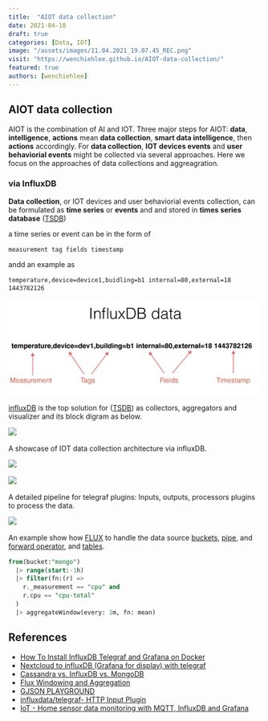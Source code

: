 ```yaml
---
title:  "AIOT data collection"
date: 2021-04-10
draft: true
categories: [Data, IOT]
image: "/assets/images/11.04.2021_19.07.45_REC.png"
visit: "https://wenchiehlee.github.io/AIOT-data-collection/"
featured: true
authors: [wenchiehlee]
---
```


## AIOT data collection

AIOT is the combination of AI and IOT. Three major steps for AIOT: **data**, **intelligence**, **actions** mean **data collection**, **smart data intelligence**, then **actions** accordingly. For **data collection**, **IOT devices events** and **user behaviorial events** might be collected via several approaches. Here we focus on the approaches of data collections and aggreagration. 

### via InfluxDB

**Data collection**, or IOT devices and user behaviorial events collection, can be formulated as **time series** or **events** and and stored in **times series database** ([TSDB](https://www.influxdata.com/time-series-database/))

a time series or event can be in the form of

```
measurement tag fields timestamp
```
andd an example as
```
temperature,device=device1,buidling=b1 internal=80,external=18 1443782126
```

[![](../../assets/images/13.04.2021_10.35.03_REC.png)]()



[influxDB](https://www.influxdata.com/) is the top solution for ([TSDB](https://www.influxdata.com/time-series-database/)) as collectors, aggregators and visualizer and its block digram as below.

[![](https://www.influxdata.com/wp-content/uploads/APM-Diagram-1.png)](https://www.influxdata.com/time-series-platform/telegraf/)

A showcase of IOT data collection architecture via influxDB.

[![](https://davidgs.com/posts/category/iot/iot-hardware/images/architecture.gif)](https://davidgs.com/posts/category/iot/iot-hardware/building-an-influxdb-iot-edge-data-collection-device/)

[![](https://sysadmin.info.pl/wp-content/webp-express/webp-images/doc-root/wp-content/uploads/2020/09/diagram-2.png.webp)](https://www.influxdata.com/blog/tldr-influxdb-tech-tips-time-series-forecasting-with-telegraf/)

A detailed pipeline for telegraf plugins: Inputs, outputs, processors plugins to process the data.

[![](https://www.influxdata.com/wp-content/uploads/Telegraf-1.jpg)](https://sysadmin.info.pl/en/how-to-setup-and-secure-telegraf-influxdb-and-grafana-on-linux/)

An example show how [FLUX](https://docs.influxdata.com/influxdb/v2.0/query-data/) to handle the data source [buckets](https://docs.influxdata.com/flux/v0.7/introduction/getting-started#buckets), [pipe](https://docs.influxdata.com/flux/v0.7/introduction/getting-started#pipe-forward-operator), and  [forward operator](https://docs.influxdata.com/flux/v0.7/introduction/getting-started#pipe-forward-operator), and [tables](https://docs.influxdata.com/flux/v0.7/introduction/getting-started#tables).

```sql 
from(bucket:"mongo")
  |> range(start:-1h)
  |> filter(fn:(r) =>
    r._measurement == "cpu" and
    r.cpu == "cpu-total"
  )
  |> aggregateWindow(every: 1m, fn: mean)
```


## References
* [How To Install InfluxDB Telegraf and Grafana on Docker](https://devconhttps://sysadmin.info.pl/wp-content/webp-express/webp-images/doc-root/wp-content/uploads/2020/09/diagram-2.png.webpnected.com/how-to-install-influxdb-telegraf-and-grafana-on-docker/)
* [Nextcloud to influxDB (Grafana for display) with telegraf](https://blog.lbdg.me/nextcloud-influxdb-telegraf-grafana/)
* [Cassandra vs. InfluxDB vs. MongoDB](https://db-engines.com/en/system/Cassandra%3BInfluxDB%3BMongoDB)
* [Flux Windowing and Aggregation](https://dzone.com/articles/flux-windowing-and-aggregation)
* [GJSON PLAYGROUND](https://gjson.dev/)
* [influxdata/telegraf- HTTP Input Plugin](https://github.com/influxdata/telegraf/tree/master/plugins/inputs/http)
* [IoT - Home sensor data monitoring with MQTT, InfluxDB and Grafana](http://nilhcem.com/iot/home-monitoring-with-mqtt-influxdb-grafana)